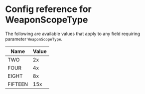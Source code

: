 # Config reference for WeaponScopeType

The following are available values that apply to any field requiring parameter `WeaponScopeType`.

| Name    | Value |
|---------|-------|
| TWO     | 2x    |
| FOUR    | 4x    |
| EIGHT   | 8x    |
| FIFTEEN | 15x   |